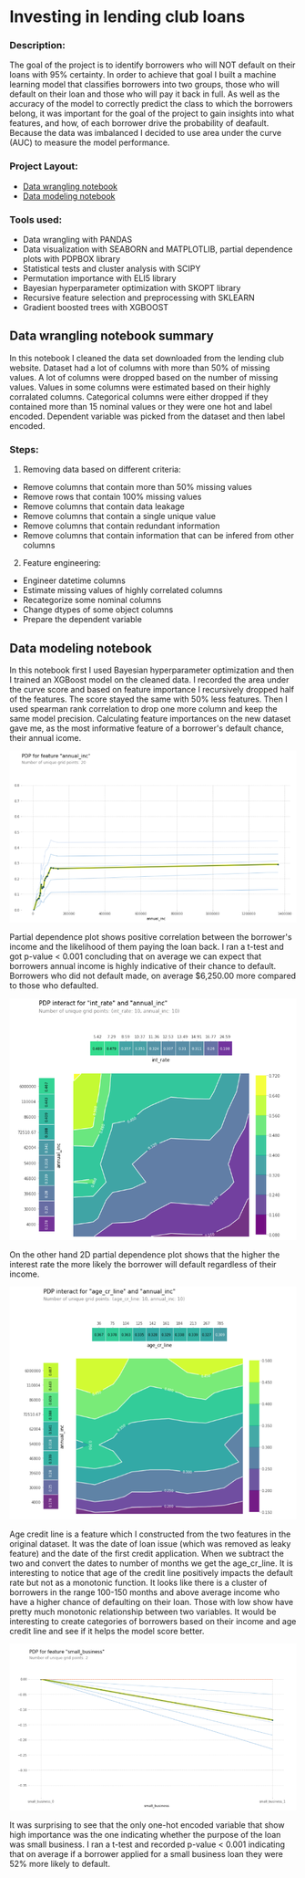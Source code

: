 # Investing in lending club loans
### Description: 
The goal of the project is to identify borrowers who will NOT default on their loans with 95% certainty. In order to achieve that goal I built a machine learning model that classifies borrowers into two groups, those who will default on their loan and those who will pay it back in full. As well as the accuracy of the model to correctly predict the class to which the borrowers belong, it was important for the goal of the project to gain insights into what features, and how, of each borrower drive the probability of deafault. Because the data was imbalanced I decided to use area under the curve (AUC) to measure the model performance.

### Project Layout:
* [Data wrangling notebook](https://github.com/DarioMakaric/lending-club/blob/master/data_wrangling.ipynb)
* [Data modeling notebook](https://github.com/DarioMakaric/lending-club/blob/master/data_modeling.ipynb)

### Tools used:
* Data wrangling with PANDAS
* Data visualization with SEABORN and MATPLOTLIB, partial dependence plots with PDPBOX library 
* Statistical tests and cluster analysis with SCIPY
* Permutation importance with ELI5 library
* Bayesian hyperparameter optimization with SKOPT library
* Recursive feature selection and preprocessing with SKLEARN
* Gradient boosted trees with XGBOOST
## Data wrangling notebook summary
In this notebook I cleaned the data set downloaded from the lending club website. Dataset had a lot of columns with more than 50% of missing values. A lot of columns were dropped based on the number of missing values. Values in some columns were estimated based on their highly corralated columns. Categorical columns were either dropped if they contained more than 15 nominal values or they were one hot and label encoded. Dependent variable was picked from the dataset and then label encoded.

### Steps:
1. Removing data based on different criteria:
  * Remove columns that contain more than 50% missing values
  * Remove rows that contain 100% missing values
  * Remove columns that contain data leakage
  * Remove columns that contain a single unique value
  * Remove columns that contain redundant information
  * Remove columns that contain information that can be infered from other columns
 
2. Feature engineering:
  * Engineer datetime columns
  * Estimate missing values of highly correlated columns
  * Recategorize some nominal columns
  * Change dtypes of some object columns
  * Prepare the dependent variable
  
## Data modeling notebook
In this notebook first I used Bayesian hyperparameter optimization and then I trained an XGBoost model on the cleaned data. I recorded the area under the curve score and based on feature importance I recursively dropped half of the features. The score stayed the same with 50% less features. Then I used spearman rank correlation to drop one more column and keep the same model precision. Calculating feature importances on the new dataset gave me, as the most informative feature of a borrower's default chance, their annual icome.

![annual_inc](https://github.com/DarioMakaric/lending-club/blob/master/plots/annual_inc.png "Annual Income Partial Dependence Plot")

Partial dependence plot shows positive correlation between the borrower's income and the likelihood of them paying the loan back. I ran a t-test and got p-value < 0.001 concluding that on average we can expect that borrowers annual income is highly indicative of their chance to default. Borrowers who did not default made, on average $6,250.00 more compared to those who defaulted.

![int_rate_vs_annual_inc](https://github.com/DarioMakaric/lending-club/blob/master/plots/int_rate_vs_annual_inc.png "Annual Income vs Interest Rate PDP")

On the other hand 2D partial dependence plot shows that the higher the interest rate the more likely the borrower will default regardless of their income.

![age_cr_line_vs_annual_inc](https://github.com/DarioMakaric/lending-club/blob/master/plots/age_cr_line_vs_inc.png "Age Credit Line vs Annual Income PDP")

Age credit line is a feature which I constructed from the two features in the original dataset. It was the date of loan issue (which was removed as leaky feature) and the date of the first credit application. When we subtract the two and convert the dates to number of months we get the age_cr_line. It is interesting to notice that age of the credit line positively impacts the default rate but not as a monotonic function. It looks like there is a cluster of borrowers in the range 100-150 months and above average income who have a higher chance of defaulting on their loan. Those with low show have pretty much monotonic relationship between two variables. It would be interesting to create categories of borrowers based on their income and age credit line and see if it helps the model score better.

![small_business](https://github.com/DarioMakaric/lending-club/blob/master/plots/small_business.png "Small Business PDP")

It was surprising to see that the only one-hot encoded variable that show high importance was the one indicating whether the purpose of the loan was small business. I ran a t-test and recorded p-value < 0.001 indicating that on average if a borrower applied for a small business loan they were 52\% more likely to default.

